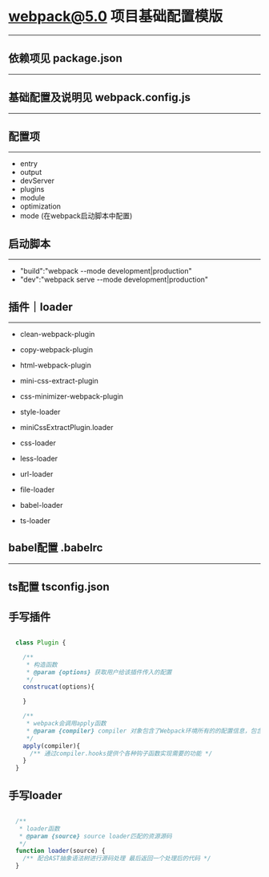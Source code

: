 
# webpack@5.0 项目基础配置模版
___

## 依赖项见 package.json
___

## 基础配置及说明见 webpack.config.js
___

## 配置项
___

 * entry
 * output
 * devServer
 * plugins
 * module
 * optimization
 * mode (在webpack启动脚本中配置)


## 启动脚本
___

 * "build":"webpack --mode development|production"
 * "dev":"webpack serve --mode development|production"

## 插件｜loader
___

 * clean-webpack-plugin
 * copy-webpack-plugin
 * html-webpack-plugin
 * mini-css-extract-plugin
 * css-minimizer-webpack-plugin

 * style-loader 
 * miniCssExtractPlugin.loader
 * css-loader
 * less-loader
 * url-loader
 * file-loader
 * babel-loader
 * ts-loader


## babel配置 .babelrc
___

## ts配置 tsconfig.json

## 手写插件

```javascript

  class Plugin {

    /**
     * 构造函数
     * @param {options} 获取用户给该插件传入的配置
     */
    construcat(options){

    }

    /**
     * webpack会调用apply函数
     * @param {compiler} compiler 对象包含了Webpack环境所有的的配置信息，包含options，loaders，plugins这信息
     */
    apply(compiler){
      /** 通过compiler.hooks提供个各种钩子函数实现需要的功能 */
    }
  }

```

## 手写loader

```javascript

  /**
   * loader函数
   * @param {source} source loader匹配的资源源码
   */
  function loader(source) {
    /** 配合AST抽象语法树进行源码处理 最后返回一个处理后的代码 */
  }

```


